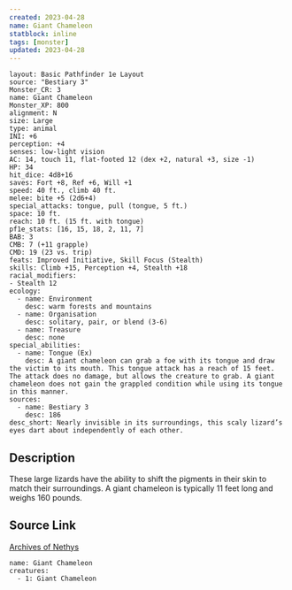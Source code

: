 ```yaml
---
created: 2023-04-28
name: Giant Chameleon
statblock: inline
tags: [monster]
updated: 2023-04-28
---
```

```statblock
layout: Basic Pathfinder 1e Layout
source: "Bestiary 3"
Monster_CR: 3
name: Giant Chameleon
Monster_XP: 800
alignment: N
size: Large
type: animal
INI: +6
perception: +4
senses: low-light vision
AC: 14, touch 11, flat-footed 12 (dex +2, natural +3, size -1)
HP: 34
hit_dice: 4d8+16
saves: Fort +8, Ref +6, Will +1
speed: 40 ft., climb 40 ft.
melee: bite +5 (2d6+4)
special_attacks: tongue, pull (tongue, 5 ft.)
space: 10 ft.
reach: 10 ft. (15 ft. with tongue)
pf1e_stats: [16, 15, 18, 2, 11, 7]
BAB: 3
CMB: 7 (+11 grapple)
CMD: 19 (23 vs. trip)
feats: Improved Initiative, Skill Focus (Stealth)
skills: Climb +15, Perception +4, Stealth +18
racial_modifiers:
- Stealth 12
ecology:
  - name: Environment
    desc: warm forests and mountains
  - name: Organisation
    desc: solitary, pair, or blend (3-6)
  - name: Treasure
    desc: none
special_abilities:
  - name: Tongue (Ex)
    desc: A giant chameleon can grab a foe with its tongue and draw the victim to its mouth. This tongue attack has a reach of 15 feet. The attack does no damage, but allows the creature to grab. A giant chameleon does not gain the grappled condition while using its tongue in this manner.
sources:
  - name: Bestiary 3
    desc: 186
desc_short: Nearly invisible in its surroundings, this scaly lizard’s eyes dart about independently of each other.
```
## Description
These large lizards have the ability to shift the pigments in their skin to match their surroundings. A giant chameleon is typically 11 feet long and weighs 160 pounds.
## Source Link
[Archives of Nethys](https://aonprd.com/MonsterDisplay.aspx?ItemName=Giant%20Chameleon)
```encounter-table
name: Giant Chameleon
creatures:
  - 1: Giant Chameleon
```
